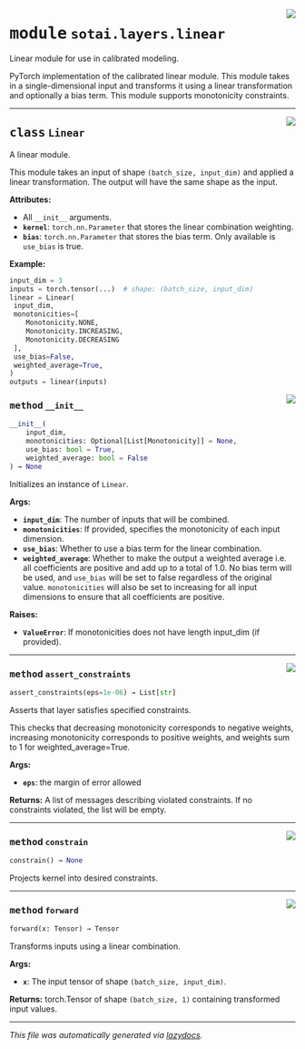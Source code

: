<!-- markdownlint-disable -->

<a href="https://github.com/SOTAI-Labs/sotai/tree/main/sotai/layers/linear.py#L0"><img align="right" style="float:right;" src="https://img.shields.io/badge/-source-cccccc?style=flat-square"></a>

# <kbd>module</kbd> `sotai.layers.linear`
Linear module for use in calibrated modeling. 

PyTorch implementation of the calibrated linear module. This module takes in a single-dimensional input and transforms it using a linear transformation and optionally a bias term. This module supports monotonicity constraints. 



---

<a href="https://github.com/SOTAI-Labs/sotai/tree/main/sotai/layers/linear.py#L14"><img align="right" style="float:right;" src="https://img.shields.io/badge/-source-cccccc?style=flat-square"></a>

## <kbd>class</kbd> `Linear`
A linear module. 

This module takes an input of shape `(batch_size, input_dim)` and applied a linear transformation. The output will have the same shape as the input. 



**Attributes:**
 
  - All `__init__` arguments. 
 - <b>`kernel`</b>:  `torch.nn.Parameter` that stores the linear combination weighting. 
 - <b>`bias`</b>:  `torch.nn.Parameter` that stores the bias term. Only available is `use_bias`  is true. 



**Example:**
 ```python
input_dim = 3
inputs = torch.tensor(...)  # shape: (batch_size, input_dim)
linear = Linear(
  input_dim,
  monotonicities=[
     Monotonicity.NONE,
     Monotonicity.INCREASING,
     Monotonicity.DECREASING
  ],
  use_bias=False,
  weighted_average=True,
)
outputs = linear(inputs)
``` 

<a href="https://github.com/SOTAI-Labs/sotai/tree/main/sotai/layers/linear.py#L44"><img align="right" style="float:right;" src="https://img.shields.io/badge/-source-cccccc?style=flat-square"></a>

### <kbd>method</kbd> `__init__`

```python
__init__(
    input_dim,
    monotonicities: Optional[List[Monotonicity]] = None,
    use_bias: bool = True,
    weighted_average: bool = False
) → None
```

Initializes an instance of `Linear`. 



**Args:**
 
 - <b>`input_dim`</b>:  The number of inputs that will be combined. 
 - <b>`monotonicities`</b>:  If provided, specifies the monotonicity of each input  dimension. 
 - <b>`use_bias`</b>:  Whether to use a bias term for the linear combination. 
 - <b>`weighted_average`</b>:  Whether to make the output a weighted average i.e. all  coefficients are positive and add up to a total of 1.0. No bias term will  be used, and `use_bias` will be set to false regardless of the original  value. `monotonicities` will also be set to increasing for all input  dimensions to ensure that all coefficients are positive. 



**Raises:**
 
 - <b>`ValueError`</b>:  If monotonicities does not have length input_dim (if provided). 




---

<a href="https://github.com/SOTAI-Labs/sotai/tree/main/sotai/layers/linear/assert_constraints#L100"><img align="right" style="float:right;" src="https://img.shields.io/badge/-source-cccccc?style=flat-square"></a>

### <kbd>method</kbd> `assert_constraints`

```python
assert_constraints(eps=1e-06) → List[str]
```

Asserts that layer satisfies specified constraints. 

This checks that decreasing monotonicity corresponds to negative weights, increasing monotonicity corresponds to positive weights, and weights sum to 1 for weighted_average=True. 



**Args:**
 
 - <b>`eps`</b>:  the margin of error allowed 



**Returns:**
 A list of messages describing violated constraints. If no constraints violated, the list will be empty. 

---

<a href="https://github.com/SOTAI-Labs/sotai/tree/main/sotai/layers/linear/constrain#L145"><img align="right" style="float:right;" src="https://img.shields.io/badge/-source-cccccc?style=flat-square"></a>

### <kbd>method</kbd> `constrain`

```python
constrain() → None
```

Projects kernel into desired constraints. 

---

<a href="https://github.com/SOTAI-Labs/sotai/tree/main/sotai/layers/linear.py#L86"><img align="right" style="float:right;" src="https://img.shields.io/badge/-source-cccccc?style=flat-square"></a>

### <kbd>method</kbd> `forward`

```python
forward(x: Tensor) → Tensor
```

Transforms inputs using a linear combination. 



**Args:**
 
 - <b>`x`</b>:  The input tensor of shape `(batch_size, input_dim)`. 



**Returns:**
 torch.Tensor of shape `(batch_size, 1)` containing transformed input values. 




---

_This file was automatically generated via [lazydocs](https://github.com/ml-tooling/lazydocs)._
